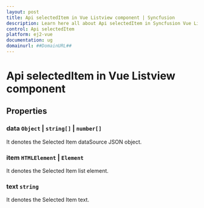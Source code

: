 ```yaml
---
layout: post
title: Api selectedItem in Vue Listview component | Syncfusion
description: Learn here all about Api selectedItem in Syncfusion Vue Listview component of Syncfusion Essential JS 2 and more.
control: Api selectedItem 
platform: ej2-vue
documentation: ug
domainurl: ##DomainURL##
---
```


# Api selectedItem in Vue Listview component

## Properties

### data ``Object`` &#124;  `string[]` &#124;  `number[]`

It denotes the Selected Item dataSource JSON object.

### item `HTMLElement` &#124;  `Element`

It denotes the Selected Item list element.

### text `string`

It denotes the Selected Item text.
